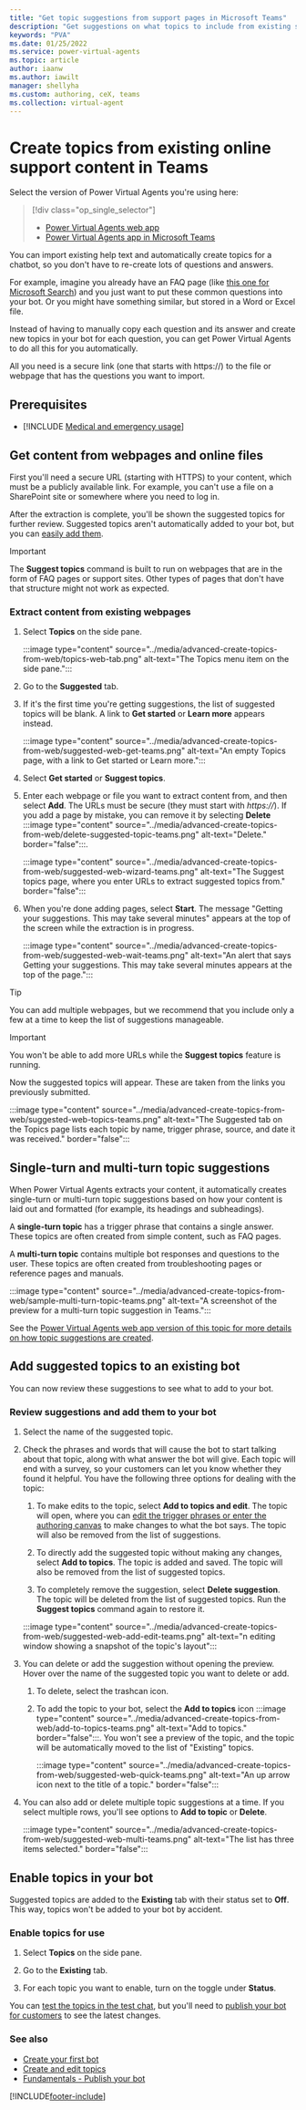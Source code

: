 ```yaml
---
title: "Get topic suggestions from support pages in Microsoft Teams"
description: "Get suggestions on what topics to include from existing support content, such as FAQs, help sites, and Word and Excel documents"
keywords: "PVA"
ms.date: 01/25/2022
ms.service: power-virtual-agents
ms.topic: article
author: iaanw
ms.author: iawilt
manager: shellyha
ms.custom: authoring, ceX, teams
ms.collection: virtual-agent
---
```


# Create topics from existing online support content in Teams

Select the version of Power Virtual Agents you're using here:

> [!div class="op_single_selector"]
>
> - [Power Virtual Agents web app](../advanced-create-topics-from-web.md)
> - [Power Virtual Agents app in Microsoft Teams](advanced-create-topics-from-web-teams.md)

You can import existing help text and automatically create topics for a chatbot, so you don't have to re-create lots of questions and answers.

For example, imagine you already have an FAQ page (like [this one for Microsoft Search](/microsoftsearch/faqs)) and you just want to put these common questions into your bot. Or you might have something similar, but stored in a Word or Excel file.

Instead of having to manually copy each question and its answer and create new topics in your bot for each question, you can get Power Virtual Agents to do all this for you automatically.

All you need is a secure link (one that starts with https://) to the file or webpage that has the questions you want to import.

## Prerequisites

- [!INCLUDE [Medical and emergency usage](includes/pva-usage-limitations-teams.md)]

## Get content from webpages and online files

First you'll need a secure URL (starting with HTTPS) to your content, which must be a publicly available link. For example, you can't use a file on a SharePoint site or somewhere where you need to log in.

After the extraction is complete, you'll be shown the suggested topics for further review. Suggested topics aren't automatically added to your bot, but you can [easily add them](#add-suggested-topics-to-an-existing-bot).

> [!IMPORTANT]
> The **Suggest topics** command is built to run on webpages that are in the form of FAQ pages or support sites. Other types of pages that don't have that structure might not work as expected.

### Extract content from existing webpages

1. Select **Topics** on the side pane.

    :::image type="content" source="../media/advanced-create-topics-from-web/topics-web-tab.png" alt-text="The Topics menu item on the side pane.":::

1. Go to the **Suggested** tab.

1. If it's the first time you're getting suggestions, the list of suggested topics will be blank. A link to **Get started** or **Learn more** appears instead.

    :::image type="content" source="../media/advanced-create-topics-from-web/suggested-web-get-teams.png" alt-text="An empty Topics page, with a link to Get started or Learn more.":::

2. Select **Get started** or **Suggest topics**.

3. Enter each webpage or file you want to extract content from, and then select **Add**. The URLs must be secure (they must start with *https://*). If you add a page by mistake, you can remove it by selecting **Delete** :::image type="content" source="../media/advanced-create-topics-from-web/delete-suggested-topic-teams.png" alt-text="Delete." border="false":::.

    :::image type="content" source="../media/advanced-create-topics-from-web/suggested-web-wizard-teams.png" alt-text="The Suggest topics page, where you enter URLs to extract suggested topics from." border="false":::

4. When you're done adding pages, select **Start**. The message "Getting your suggestions. This may take several minutes" appears at the top of the screen while the extraction is in progress.

    :::image type="content" source="../media/advanced-create-topics-from-web/suggested-web-wait-teams.png" alt-text="An alert that says Getting your suggestions. This may take several minutes appears at the top of the page.":::

> [!TIP]
> You can add multiple webpages, but we recommend that you include only a few at a time to keep the list of suggestions manageable.

> [!IMPORTANT]
> You won't be able to add more URLs while the **Suggest topics** feature is running.

Now the suggested topics will appear. These are taken from the links you previously submitted.

:::image type="content" source="../media/advanced-create-topics-from-web/suggested-web-topics-teams.png" alt-text="The Suggested tab on the Topics page lists each topic by name, trigger phrase, source, and date it was received." border="false":::

## Single-turn and multi-turn topic suggestions

When Power Virtual Agents extracts your content, it automatically creates single-turn or multi-turn topic suggestions based on how your content is laid out and formatted (for example, its headings and subheadings).

A **single-turn topic** has a trigger phrase that contains a single answer. These topics are often created from simple content, such as FAQ pages.

A **multi-turn topic** contains multiple bot responses and questions to the user. These topics are often created from troubleshooting pages or reference pages and manuals.

:::image type="content" source="../media/advanced-create-topics-from-web/sample-multi-turn-topic-teams.png" alt-text="A screenshot of the preview for a multi-turn topic suggestion in Teams.":::

See the [Power Virtual Agents web app version of this topic for more details on how topic suggestions are created](../advanced-create-topics-from-web.md#single-turn-and-multi-turn-topic-suggestions).

## Add suggested topics to an existing bot

You can now review these suggestions to see what to add to your bot.

### Review suggestions and add them to your bot

1. Select the name of the suggested topic.  

1. Check the phrases and words that will cause the bot to start talking about that topic, along with what answer the bot will give. Each topic will end with a survey, so your customers can let you know whether they found it helpful. You have the following three options for dealing with the topic:  

    1. To make edits to the topic, select **Add to topics and edit**. The topic will open, where you can [edit the trigger phrases or enter the authoring canvas](authoring-create-edit-topics-teams.md) to make changes to what the bot says. The topic will also be removed from the list of suggestions.  

    1. To directly add the suggested topic without making any changes, select **Add to topics**. The topic is added and saved. The topic will also be removed from the list of suggested topics.  

    1. To completely remove the suggestion, select **Delete suggestion**. The topic will be deleted from the list of suggested topics. Run the **Suggest topics** command again to restore it.  

    :::image type="content" source="../media/advanced-create-topics-from-web/suggested-web-add-edit-teams.png" alt-text="n editing window showing a snapshot of the topic's layout":::

1. You can delete or add the suggestion without opening the preview. Hover over the name of the suggested topic you want to delete or add.

    1. To delete, select the trashcan icon.

    1. To add the topic to your bot, select the **Add to topics** icon :::image type="content" source="../media/advanced-create-topics-from-web/add-to-topics-teams.png" alt-text="Add to topics." border="false":::. You won't see a preview of the topic, and the topic will be automatically moved to the list of "Existing" topics.

        :::image type="content" source="../media/advanced-create-topics-from-web/suggested-web-quick-teams.png" alt-text="An up arrow icon next to the title of a topic." border="false":::

1. You can also add or delete multiple topic suggestions at a time. If you select multiple rows, you'll see options to **Add to topic** or **Delete**.

    :::image type="content" source="../media/advanced-create-topics-from-web/suggested-web-multi-teams.png" alt-text="The list has three items selected." border="false":::

## Enable topics in your bot

Suggested topics are added to the **Existing** tab with their status set to **Off**. This way, topics won't be added to your bot by accident.

### Enable topics for use

1. Select **Topics** on the side pane.

1. Go to the **Existing** tab.

1. For each topic you want to enable, turn on the toggle under **Status**.

You can [test the topics in the test chat](authoring-test-bot-teams.md), but you'll need to [publish your bot for customers](publication-fundamentals-publish-channels-teams.md) to see the latest changes.

### See also

- [Create your first bot](authoring-first-bot-teams.md)  
- [Create and edit topics](authoring-create-edit-topics-teams.md)  
- [Fundamentals - Publish your bot](publication-fundamentals-publish-channels-teams.md)

[!INCLUDE[footer-include](../includes/footer-banner.md)]
